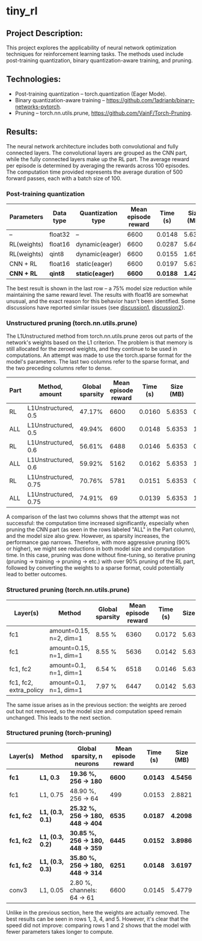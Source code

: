 # tiny_rl

## Project Description:
This project explores the applicability of neural network optimization techniques for reinforcement learning tasks. 
The methods used include post-training quantization, binary quantization-aware training, and pruning.

## Technologies:
* Post-training quantization – torch.quantization (Eager Mode).
* Binary quantization-aware training – https://github.com/1adrianb/binary-networks-pytorch.
* Pruning – torch.nn.utils.prune, https://github.com/VainF/Torch-Pruning.

## Results:
The neural network architecture includes both convolutional and fully connected layers.
The convolutional layers are grouped as the CNN part, while the fully connected layers make up the RL part.
The average reward per episode is determined by averaging the rewards across 100 episodes. 
The computation time provided represents the average duration of 500 forward passes, each with a batch size of 100.

### Post-training quantization
Parameters  | Data type | Quantization type | Mean episode reward | Time (s)  | Size (MB) |
----------  | --------- | ----------------- | ------------------- | --------  | --------- |
–           | float32   | –                 | 6600                | 0.0148    | 5.6354    |
RL(weights) | float16   | dynamic(eager)    | 6600                | 0.0287    | 5.6402    |
RL(weights) | qint8     | dynamic(eager)    | 6600                | 0.0155    | 1.6568    |
CNN + RL    | float16   | static(eager)     | 6600                | 0.0197    | 5.6355    |
**CNN + RL**| **qint8** | **static(eager)** | **6600**            | **0.0188**|**1.4264** |

The best result is shown in the last row – a 75% model size reduction while maintaining the same reward level. 
The results with float16 are somewhat unusual, and the exact reason for this behavior hasn't been identified. 
Some discussions have reported similar issues 
(see [discussion1](https://discuss.pytorch.org/t/float16-dynamic-quantization-has-no-model-size-benefit/99675), 
[discussion2](https://discuss.pytorch.org/t/quantization-not-decreasing-model-size-static-and-qat/87319)).

### Unstructured pruning (torch.nn.utils.prune)

The L1Unstructured method from torch.nn.utils.prune zeros out parts of the network's weights based on the L1 criterion. 
The problem is that memory is still allocated for the zeroed weights, and they continue to be used in computations. 
An attempt was made to use the torch.sparse format for the model's parameters. 
The last two columns refer to the sparse format, and the two preceding columns refer to dense.

Part | Method, amount       | Global sparsity | Mean episode reward | Time (s) | Size (MB) | Time (s) | Size (MB) |
---- | -------------------- | --------------- | ------------------- | -------- | --------- | -------- | --------- |
RL   | L1Unstructured, 0.5  | 47.17%          | 6600                | 0.0160   | 5.6353    | 0.1049   | 13.6048   |
ALL  | L1Unstructured, 0.5  | 49.94%          | 6600                | 0.0148   | 5.6353    | 1.2456   | 14.0726   |
RL   | L1Unstructured, 0.6  | 56.61%          | 6488                | 0.0146   | 5.6353    | 0.0920   | 10.9489   |
ALL  | L1Unstructured, 0.6  | 59.92%          | 5162                | 0.0162   | 5.6353    | 1.3546   | 11.2611   |
RL   | L1Unstructured, 0.75 | 70.76%          | 5781                | 0.0151   | 5.6353    | 0.0733   | 6.9652    |
ALL  | L1Unstructured, 0.75 | 74.91%          | 69                  | 0.0139   | 5.6353    | 1.1668   | 7.0439    |

A comparison of the last two columns shows that the attempt was not successful: 
the computation time increased significantly, especially when pruning the CNN part 
(as seen in the rows labeled "ALL" in the Part column), and the model size also grew. 
However, as sparsity increases, the performance gap narrows. 
Therefore, with more aggressive pruning (90% or higher), we might see reductions in both model size and computation time. 
In this case, pruning was done without fine-tuning, 
so iterative pruning (pruning → training → pruning → etc.) with over 90% pruning of the RL part, 
followed by converting the weights to a sparse format, could potentially lead to better outcomes.

### Structured pruning (torch.nn.utils.prune)
Layer(s)               | Method                  | Global sparsity | Mean episode reward | Time (s) | Size (MB) |
---------------------- | ----------------------- | --------------- | ------------------- | -------- | --------- | 
fc1                    | amount=0.15, n=2, dim=1 | 8.55 %          | 6360                | 0.0172   | 5.635433  |
fc1                    | amount=0.15, n=1, dim=1 | 8.55 %          | 5636                | 0.0142   | 5.635433  |
fc1, fc2               | amount=0.1,  n=1, dim=1 | 6.54 %          | 6518                | 0.0146   | 5.635433  |
fc1, fc2, extra_policy | amount=0.1,  n=1, dim=1 | 7.97 %          | 6447                | 0.0142   | 5.635433  |

The same issue arises as in the previous section: 
the weights are zeroed out but not removed, so the model size and computation speed remain unchanged. 
This leads to the next section.


### Structured pruning (torch-pruning)

Layer(s)               | Method                  | Global sparsity, n neurons          | Mean episode reward | Time (s)  | Size (MB) |
---------------------- | ----------------------- | -------------------------------     | ------------------- | --------  | --------- | 
**fc1**                | **L1, 0.3**             | **19.36 %, 256 -> 180**             | **6600**            | **0.0143**| **4.5456**| 
fc1                    | L1, 0.75                | 48.90 %, 256 -> 64                  | 499                 | 0.0153    | 2.8821    | 
**fc1, fc2**           | **L1, (0.3, 0.1)**      | **25.32 %, 256 -> 180, 448 -> 404** | **6535**            | **0.0187**| **4.2098**| 
**fc1, fc2**           | **L1, (0.3, 0.2)**      | **30.85 %, 256 -> 180, 448 -> 359** | **6445**            | **0.0152**| **3.8986**| 
**fc1, fc2**           | **L1, (0.3, 0.3)**      | **35.80 %, 256 -> 180, 448 -> 314** | **6251**            | **0.0148**| **3.6197**| 
conv3                  | L1, 0.05                | 2.80 %, channels: 64 -> 61          | 6600                | 0.0145    | 5.4779    | 

Unlike in the previous section, here the weights are actually removed. 
The best results can be seen in rows 1, 3, 4, and 5. 
However, it's clear that the speed did not improve: 
comparing rows 1 and 2 shows that the model with fewer parameters takes longer to compute.
